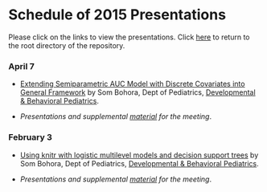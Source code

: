 Schedule of 2015 Presentations
============

Please click on the links to view the presentations. Click [here](./../) to return to the root directory of the repository.

### April 7 
 * [Extending Semiparametric AUC Model with Discrete Covariates into General Framework](https://github.com/OuhscBbmc/StatisticalComputing/blob/master/2015_Presentations/04_April/Bohora_Presentation_SCUG.pptx) by Som Bohora, Dept of Pediatrics, [Developmental & Behavioral Pediatrics](http://www.oumedicine.com/ouphysicians/child-specialties/list-of-child-specialties/developmental--behavioral-pediatrics).

 * *Presentations and supplemental [material](./04_April/) for the meeting*.

### February 3 
 * [Using knitr with logistic multilevel models and decision support trees](https://github.com/OuhscBbmc/StatisticalComputing/blob/master/2015_Presentations/02_February/SCUG_presentation.pdf) by Som Bohora, Dept of Pediatrics, [Developmental & Behavioral Pediatrics](http://www.oumedicine.com/ouphysicians/child-specialties/list-of-child-specialties/developmental--behavioral-pediatrics).

 * *Presentations and supplemental [material](./02_February/) for the meeting*.
